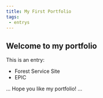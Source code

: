 ```yaml
---
title: My First Portfolio
tags:
 - entrys
---
```

## Welcome to my portfolio

This is an entry:

- Forest Service Site
- EPIC

...
Hope you like my portfolio!
...